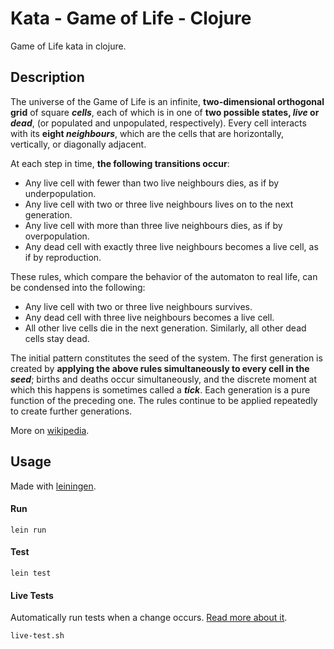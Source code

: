 # Kata - Game of Life - Clojure
Game of Life kata in clojure.

## Description

The universe of the Game of Life is an infinite, **two-dimensional orthogonal grid** of square ***cells***, each of which is in one of **two possible states, *live* or *dead***, (or populated and unpopulated, respectively). Every cell interacts with its **eight *neighbours***, which are the cells that are horizontally, vertically, or diagonally adjacent. 

At each step in time, **the following transitions occur**:
- Any live cell with fewer than two live neighbours dies, as if by underpopulation.
- Any live cell with two or three live neighbours lives on to the next generation.
- Any live cell with more than three live neighbours dies, as if by overpopulation.
- Any dead cell with exactly three live neighbours becomes a live cell, as if by reproduction.


These rules, which compare the behavior of the automaton to real life, can be condensed into the following:
- Any live cell with two or three live neighbours survives.
- Any dead cell with three live neighbours becomes a live cell.
- All other live cells die in the next generation. Similarly, all other dead cells stay dead.

The initial pattern constitutes the seed of the system. The first generation is created by **applying the above rules simultaneously to every cell in the *seed***; births and deaths occur simultaneously, and the discrete moment at which this happens is sometimes called a ***tick***. Each generation is a pure function of the preceding one. The rules continue to be applied repeatedly to create further generations.

More on [wikipedia](https://en.wikipedia.org/wiki/Conway%27s_Game_of_Life).

## Usage

Made with [leiningen](https://leiningen.org/).

#### Run

`lein run`

#### Test

`lein test`

#### Live Tests

Automatically run tests when a change occurs. [Read more about it](https://medium.com/@chapuyj/automatically-run-tests-when-a-change-occurs-9bae2140586b).

`live-test.sh`
